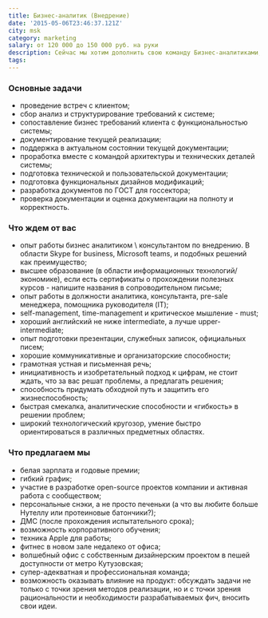 ```yaml
---
title: Бизнес-аналитик (Внедрение)
date: '2015-05-06T23:46:37.121Z'
city: msk
category: marketing
salary: от 120 000 до 150 000 руб. на руки
description: Сейчас мы хотим дополнить свою команду Бизнес-аналитиками, которые вместе с нами будет работать над созданием лучшего корпоративного мессенджера.
tags:
---
```


### Основные задачи

- проведение встреч с клиентом;
- сбор анализ и структурирование требований к системе;
- сопоставление бизнес требований клиента с функциональностью системы;
- документирование текущей реализации;
- поддержка в актуальном состоянии текущей документации;
- проработка вместе с командой архитектуры и технических деталей системы;
- подготовка технической и пользовательской документации;
- подготовка функциональных дизайнов модификаций;
- разработка документов по ГОСТ для госсектора;
- проверка документации и оценка документации на полноту и корректность.

### Что ждем от вас

- опыт работы бизнес аналитиком \ консультантом по внедрению. В области Skype for business, Microsoft teams, и подобных решений как преимущество;
- высшее образование (в области информационных технологий/экономике), если есть сертификаты о прохождении полезных курсов - напишите названия в сопроводительном письме;
- опыт работы в должности аналитика, консультанта, pre-sale менеджера, помощника руководителя (IT);
- self-management, time-management и критическое мышление - must;
- хороший английский не ниже intermediate, а лучше upper-intermediate;
- опыт подготовки презентации, служебных записок, официальных писем;
- хорошие коммуникативные и организаторские способности;
- грамотная устная и письменная речь;
- инициативность и изобретательный подход к цифрам, не стоит ждать, что за вас решат проблемы, а предлагать решения;
- способность придумать обходной путь и защитить его жизнеспособность;
- быстрая смекалка, аналитические способности и «гибкость» в решении проблем;
- широкий технологический кругозор, умение быстро ориентироваться в различных предметных областях.

### Что предлагаем мы

- белая зарплата и годовые премии;
- гибкий график;
- участие в разработке open-source проектов компании и активная работа с сообществом;
- персональные снэки, а не просто печеньки (а что вы любите больше Нутеллу или протеиновые батончики?);
- ДМС (после прохождения испытательного срока);
- возможность корпоративного обучения;
- техника Apple для работы;
- фитнес в новом зале недалеко от офиса;
- волшебный офис с собственным дизайнерским проектом в пешей доступности от метро Кутузовская;
- супер-адекватная и профессиональная команда;
- возможность оказывать влияние на продукт: обсуждать задачи не только с точки зрения методов реализации, но и с точки зрения рациональности и необходимости разрабатываемых фич, вносить свои идеи.

